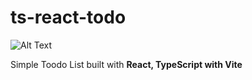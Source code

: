 # ts-react-todo

![Alt Text](https://media.giphy.com/media/v1.Y2lkPTc5MGI3NjExMzJjOGRhNmM0MjM0YTQ1NGZkOGVjYzgyZGQxZWI4ZDVjNzU1ODA5NCZlcD12MV9pbnRlcm5hbF9naWZzX2dpZklkJmN0PWc/DMP10DTUHx6A63ubq7/giphy.gif)

Simple Toodo List built with <strong>React, TypeScript with Vite</strong>
